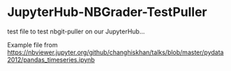 # JupyterHub-NBGrader-TestPuller
test file to test nbgit-puller on our JupyterHub...

Example file from https://nbviewer.jupyter.org/github/changhiskhan/talks/blob/master/pydata2012/pandas_timeseries.ipynb
